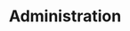 ---
title: "Administration"
linkTitle: "Administration"
description: "This section includes tutorials about administering the Cortex Evolution platform."
weight: 40
---